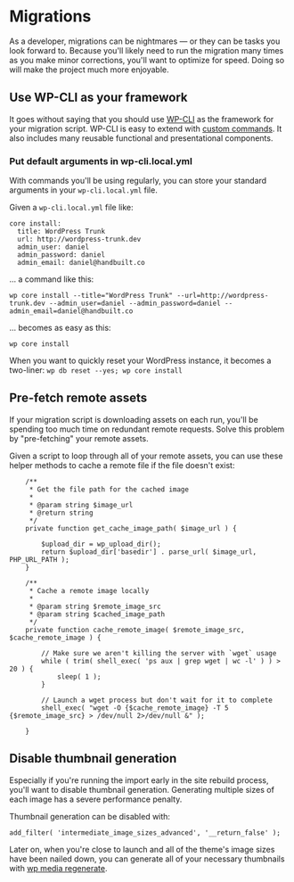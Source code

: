 Migrations
==========

As a developer, migrations can be nightmares — or they can be tasks you look forward to. Because you'll likely need to run the migration many times as you make minor corrections, you'll want to optimize for speed. Doing so will make the project much more enjoyable.

## Use WP-CLI as your framework

It goes without saying that you should use [WP-CLI](http://wp-cli.org/) as the framework for your migration script. WP-CLI is easy to extend with [custom commands](https://github.com/wp-cli/wp-cli/wiki/Commands-Cookbook). It also includes many reusable functional and presentational components.

### Put default arguments in wp-cli.local.yml

With commands you'll be using regularly, you can store your standard arguments in your `wp-cli.local.yml` file.

Given a `wp-cli.local.yml` file like:

```
core install:
  title: WordPress Trunk
  url: http://wordpress-trunk.dev
  admin_user: daniel
  admin_password: daniel
  admin_email: daniel@handbuilt.co
```

... a command like this:

`wp core install --title="WordPress Trunk" --url=http://wordpress-trunk.dev --admin_user=daniel --admin_password=daniel --admin_email=daniel@handbuilt.co`

... becomes as easy as this:

`wp core install`

When you want to quickly reset your WordPress instance, it becomes a two-liner: `wp db reset --yes; wp core install`

## Pre-fetch remote assets

If your migration script is downloading assets on each run, you'll be spending too much time on redundant remote requests. Solve this problem by "pre-fetching" your remote assets.

Given a script to loop through all of your remote assets, you can use these helper methods to cache a remote file if the file doesn't exist:

```
	/**
	 * Get the file path for the cached image
	 *
	 * @param string $image_url
	 * @return string
	 */
	private function get_cache_image_path( $image_url ) {

		$upload_dir = wp_upload_dir();
		return $upload_dir['basedir'] . parse_url( $image_url, PHP_URL_PATH );
	}

	/**
	 * Cache a remote image locally
	 *
	 * @param string $remote_image_src
	 * @param string $cached_image_path
	 */
	private function cache_remote_image( $remote_image_src, $cache_remote_image ) {

		// Make sure we aren't killing the server with `wget` usage
		while ( trim( shell_exec( 'ps aux | grep wget | wc -l' ) ) > 20 ) {
			sleep( 1 );
		}

		// Launch a wget process but don't wait for it to complete
		shell_exec( "wget -O {$cache_remote_image} -T 5 {$remote_image_src} > /dev/null 2>/dev/null &" );

	}
```

## Disable thumbnail generation

Especially if you're running the import early in the site rebuild process, you'll want to disable thumbnail generation. Generating multiple sizes of each image has a severe performance penalty.

Thumbnail generation can be disabled with:

```
add_filter( 'intermediate_image_sizes_advanced', '__return_false' );
```

Later on, when you're close to launch and all of the theme's image sizes have been nailed down, you can generate all of your necessary thumbnails with [wp media regenerate](http://wp-cli.org/commands/media/regenerate/).
